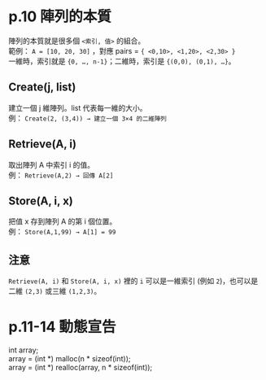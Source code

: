 # p.10 陣列的本質
陣列的本質就是很多個 `<索引, 值>` 的組合。  
範例： `A = [10, 20, 30]` ，對應 pairs = `{ <0,10>, <1,20>, <2,30> }`  
一維時，索引就是 `{0, …, n-1}`；二維時，索引是 `{(0,0), (0,1), …}`。  

## Create(j, list)
建立一個 j 維陣列。list 代表每一維的大小。  
例： `Create(2, (3,4)) → 建立一個 3×4 的二維陣列`  

## Retrieve(A, i)
取出陣列 A 中索引 i 的值。  
例： `Retrieve(A,2) → 回傳 A[2]`  

## Store(A, i, x)
把值 x 存到陣列 A 的第 i 個位置。  
例： `Store(A,1,99) → A[1] = 99`  

## 注意
`Retrieve(A, i)` 和 `Store(A, i, x)` 裡的 `i` 可以是一維索引 (例如 `2`)，也可以是二維 `(2,3)` 或三維 `(1,2,3)`。

# p.11-14 動態宣告
int array;  
array = (int *) malloc(n * sizeof(int));  
array = (int *) realloc(array, n * sizeof(int));  
